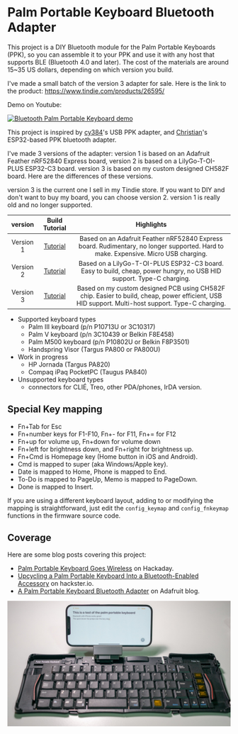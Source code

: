 # Palm Portable Keyboard Bluetooth Adapter

This project is a DIY Bluetooth module for the Palm Portable Keyboards (PPK), so you can assemble it to your PPK and use it with any host that supports BLE (Bluetooth 4.0 and later). The cost of the materials are around 15~35 US dollars, depending on which version you build.

I've made a small batch of the version 3 adapter for sale. Here is the link to the product: https://www.tindie.com/products/26595/

Demo on Youtube:

[![Bluetooth Palm Portable Keyboard demo](http://img.youtube.com/vi/qPznzD5e45k/0.jpg)](https://www.youtube.com/watch?v=qPznzD5e45k "Version 3 of my Palm Portable Keyboard Bluetooth Adapter (CH582F based)")

This project is inspired by [cy384](https://github.com/cy384/ppk_usb)'s USB PPK adapter, and [Christian](https://hackaday.io/project/181800-palm-pilot-keyboard-bluetooth-conversion)'s ESP32-based PPK bluetooth adapter. 

I've made 3 versions of the adapter: version 1 is based on an Adafruit Feather nRF52840 Express board, version 2 is based on a LilyGo-T-OI-PLUS ESP32-C3 board. version 3 is based on my custom designed CH582F board. Here are the differences of these versions.

version 3 is the current one I sell in my Tindie store. If you want to DIY and don't want to buy my board, you can choose version 2. version 1 is really old and no longer supported.

| version | Build Tutorial | Highlights | 
| :-------: | :-----------------------------------------------------------------: | :------: |
| Version 1 | [Tutorial](version1_tutorial.md) | Based on an Adafruit Feather nRF52840 Express board. Rudimentary, no longer supported. Hard to make. Expensive. Micro USB charging. |
| Version 2 | [Tutorial](version2_tutorial.md) | Based on a LilyGo-T-OI-PLUS ESP32-C3 board. Easy to build, cheap, power hungry, no USB HID support. Type-C charging. |
| Version 3 | [Tutorial](version3_tutorial.md) | Based on my custom designed PCB using CH582F chip. Easier to build, cheap, power efficient, USB HID support. Multi-host support. Type-C charging. |

- Supported keyboard types
  - Palm III keyboard (p/n P10713U or 3C10317)
  - Palm V keyboard (p/n 3C10439 or Belkin F8E458)
  - Palm M500 keyboard (p/n P10802U or Belkin F8P3501)
  - Handspring Visor (Targus PA800 or PA800U)
- Work in progress
  - HP Jornada (Targus PA820)
  - Compaq iPaq PocketPC (Taugus PA840)
- Unsupported keyboard types
  - connectors for CLIÉ, Treo, other PDA/phones, IrDA version.

Special Key mapping
-----------
- Fn+Tab for Esc
- Fn+number keys for F1-F10, Fn+- for F11, Fn+= for F12
- Fn+up for volume up, Fn+down for volume down
- Fn+left for brightness down, and Fn+right for brightness up.
- Fn+Cmd is Homepage key (Home button in iOS and Android).
- Cmd is mapped to super (aka Windows/Apple key).
- Date is mapped to Home, Phone is mapped to End.
- To-Do is mapped to PageUp, Memo is mapped to PageDown.
- Done is mapped to Insert.

If you are using a different keyboard layout, adding to or modifying the mapping is straightforward, just edit the `config_keymap` and `config_fnkeymap` functions in the firmware source code.

Coverage
-----------
Here are some blog posts covering this project:
- [Palm Portable Keyboard Goes Wireless](https://hackaday.com/2022/02/08/palm-portable-keyboard-goes-wireless/) on Hackaday.
- [Upcycling a Palm Portable Keyboard Into a Bluetooth-Enabled Accessory](https://www.hackster.io/news/upcycling-a-palm-portable-keyboard-into-a-bluetooth-enabled-accessory-9ac6c659c1f3) on hackster.io.
- [A Palm Portable Keyboard Bluetooth Adapter](https://www.hackster.io/news/upcycling-a-palm-portable-keyboard-into-a-bluetooth-enabled-accessory-9ac6c659c1f3) on Adafruit blog.

![Bluetooth Palm Portable Keyboard's stand supporting an iPhone](/images/ppk_demo_iphone.jpg "Bluetooth Palm Portable Keyboard working with a phone")

